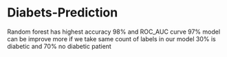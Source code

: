 # Diabets-Prediction
Random forest has highest accuracy 98% and ROC_AUC curve 97%  model can be improve more if we take same count of labels in our model 30% is diabetic and 70% no diabetic patient
